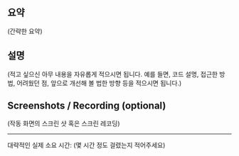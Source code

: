 ## 요약

(간략한 요약)

## 설명

(적고 싶으신 아무 내용을 자유롭게 적으시면 됩니다. 예를 들면, 코드 설명, 접근한 방법, 어려웠던 점, 앞으로 개선해 볼 법한 방향 등을 적으시면 됩니다.)

## Screenshots / Recording (optional)

(작동 화면의 스크린 샷 혹은 스크린 레코딩)

---

대략적인 실제 소요 시간: (몇 시간 정도 걸렸는지 적어주세요)
